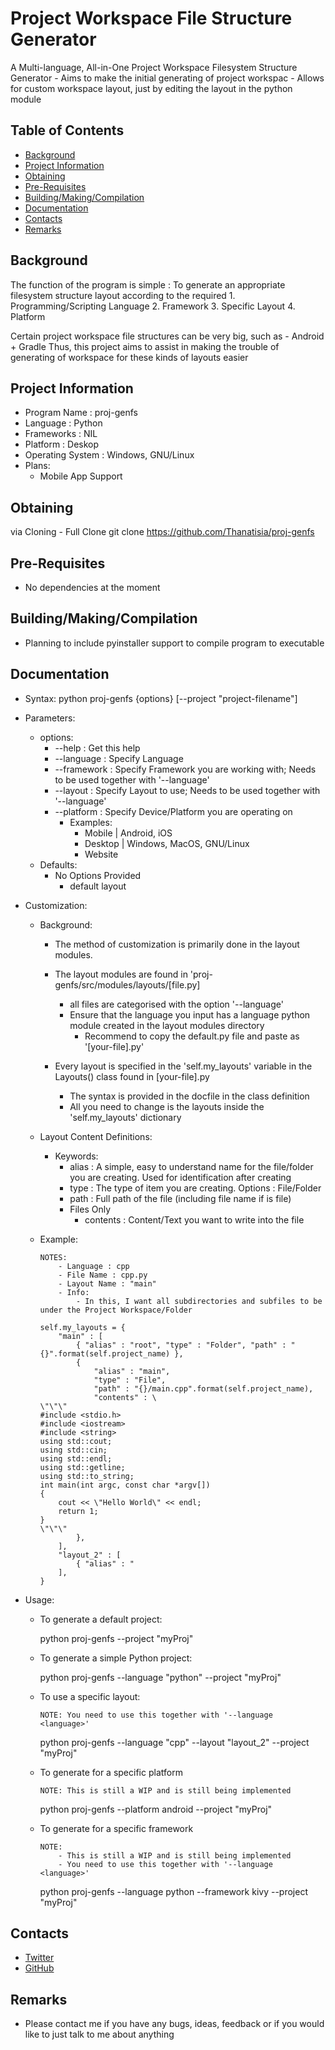 # Project Workspace File Structure Generator 

A Multi-language, All-in-One Project Workspace Filesystem Structure Generator
	- Aims to make the initial generating of project workspac
	- Allows for custom workspace layout, just by editing the layout in the python module

## Table of Contents
 
* [Background](#background)
* [Project Information](#project-information)
* [Obtaining](#obtaining)
* [Pre-Requisites](#pre-requisites)
* [Building/Making/Compilation](#building-making-compilation)
* [Documentation](#documentation)
* [Contacts](#contacts)
* [Remarks](#remarks)

## Background

The function of the program is simple : To generate an appropriate filesystem structure layout according to the required 
	1. Programming/Scripting Language
	2. Framework
	3. Specific Layout
	4. Platform

Certain project workspace file structures can be very big, such as
	- Android + Gradle
Thus, this project aims to assist in making the trouble of generating of workspace for these kinds of layouts easier 

## Project Information

- Program Name : proj-genfs
- Language : Python
- Frameworks : NIL
- Platform : Deskop
- Operating System : Windows, GNU/Linux
- Plans:
	- Mobile App Support

## Obtaining

via Cloning
	- Full Clone
		git clone https://github.com/Thanatisia/proj-genfs

## Pre-Requisites

- No dependencies at the moment

## Building/Making/Compilation

- Planning to include pyinstaller support to compile program to executable

## Documentation

- Syntax: python proj-genfs {options} <arguments> [--project "project-filename"]
- Parameters:
	- options:
		* --help : Get this help
		* --language : Specify Language
		* --framework : Specify Framework you are working with; Needs to be used together with '--language'
		* --layout : Specify Layout to use; Needs to be used together with '--language'
		* --platform : Specify Device/Platform you are operating on
			- Examples:
				* Mobile  | Android, iOS
				* Desktop | Windows, MacOS, GNU/Linux
				* Website
	- Defaults:
		- No Options Provided
			- default layout
			

- Customization:
 
	- Background:
		* The method of customization is primarily done in the layout modules.

		* The layout modules are found in 'proj-genfs/src/modules/layouts/[file.py]
			- all files are categorised with the option '--language'
			- Ensure that the language you input has a language python module created in the layout modules directory
				- Recommend to copy the default.py file and paste as '[your-file].py'

		* Every layout is specified in the 'self.my_layouts' variable in the Layouts() class found in [your-file].py
			- The syntax is provided in the docfile in the class definition
			- All you need to change is the layouts inside the 'self.my_layouts' dictionary

	- Layout Content Definitions:
		- Keywords:
			* alias : A simple, easy to understand name for the file/folder you are creating. Used for identification after creating
			* type	: The type of item you are creating. Options : File/Folder
			* path	: Full path of the file (including file name if is file)
			- Files Only
				* contents : Content/Text you want to write into the file


	* Example:
		
		```
		NOTES:
			- Language : cpp
			- File Name : cpp.py
			- Layout Name : "main"
			- Info:
				- In this, I want all subdirectories and subfiles to be under the Project Workspace/Folder

		self.my_layouts = {
			"main" : [
				{ "alias" : "root", "type" : "Folder", "path" : "{}".format(self.project_name) },
				{ 
					"alias" : "main", 
					"type" : "File", 
					"path" : "{}/main.cpp".format(self.project_name), 
					"contents" : \ 
		\"\"\"
		#include <stdio.h>
		#include <iostream>
		#include <string>
		using std::cout;
		using std::cin;
		using std::endl;
		using std::getline;
		using std::to_string;
		int main(int argc, const char *argv[])
		{
			cout << \"Hello World\" << endl;
			return 1;
		}
		\"\"\"				
				},
			],
			"layout_2" : [
				{ "alias" : "
			],
		}
		```

- Usage: 

	- To generate a default project:
		
		python proj-genfs --project "myProj"

	- To generate a simple Python project:

		python proj-genfs --language "python" --project "myProj"

	- To use a specific layout:
		```
		NOTE: You need to use this together with '--language <language>' 
		```
		
		python proj-genfs --language "cpp" --layout "layout_2" --project "myProj"

	- To generate for a specific platform
		```
		NOTE: This is still a WIP and is still being implemented
		```

		python proj-genfs --platform android --project "myProj"

	- To generate for a specific framework
		```
		NOTE: 
			- This is still a WIP and is still being implemented
			- You need to use this together with '--language <language>' 
		```

		python proj-genfs --language python --framework kivy --project "myProj"
	

## Contacts

- [Twitter](https://twitter.com/phantasu)
- [GitHub](https://github.com/Thanatisia)

## Remarks

- Please contact me if you have any bugs, ideas, feedback or if you would like to just talk to me about anything
